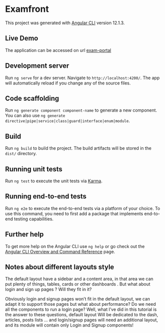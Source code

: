 # Examfront

This project was generated with [Angular CLI](https://github.com/angular/angular-cli) version 12.1.3.

## Live Demo
The application can be accessed on url [exam-portal](https://ak18dec.github.io/exam-portal-angular/index.html)

## Development server

Run `ng serve` for a dev server. Navigate to `http://localhost:4200/`. The app will automatically reload if you change any of the source files.

## Code scaffolding

Run `ng generate component component-name` to generate a new component. You can also use `ng generate directive|pipe|service|class|guard|interface|enum|module`.

## Build

Run `ng build` to build the project. The build artifacts will be stored in the `dist/` directory.

## Running unit tests

Run `ng test` to execute the unit tests via [Karma](https://karma-runner.github.io).

## Running end-to-end tests

Run `ng e2e` to execute the end-to-end tests via a platform of your choice. To use this command, you need to first add a package that implements end-to-end testing capabilities.

## Further help

To get more help on the Angular CLI use `ng help` or go check out the [Angular CLI Overview and Command Reference](https://angular.io/cli) page.


## Notes about different layouts style
The default layout have a sidebar and a content area, in that area we can put plenty of things, tables, cards or other dashboards . But what about login and sign up pages ? Will they fit in it?

Obviously login and signup pages won’t fit in the default layout, we can adapt it to support those pages but what about performance? Do we need all the components to run a login page?
Well, what I’ve did in this tutorial is the answer to these questions, default layout   Will be dedicated to the dash, articles, posts lists ... and login/signup pages will need an additional layout, and its module will contain only Login and Signup components!